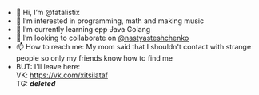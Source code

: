 - 👋 Hi, I’m @fatalistix
- 👀 I’m interested in programming, math and making music
- 🌱 I’m currently learning <del>cpp</del> <del>Java</del> Golang
- 💞️ I’m looking to collaborate on <a href=https://github.com/nastyasteshchenko>@nastyasteshchenko</a>
- 📫 How to reach me: My mom said that I shouldn't contact with strange people so only my friends know how to find me
- BUT: I'll leave here:<br>
VK: https://vk.com/xitsilataf<br>
TG: <b><i>deleted</i></b>

<!---
fatalistix/fatalistix is a ✨ special ✨ repository because its `README.md` (this file) appears on your GitHub profile.
You can click the Preview link to take a look at your changes.
--->
